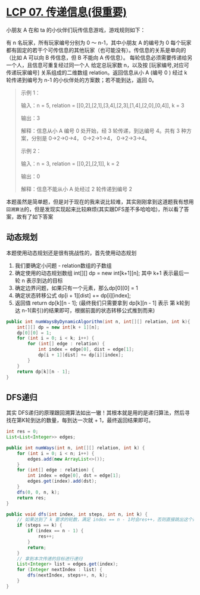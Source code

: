 # [LCP 07. 传递信息(很重要)](https://leetcode.cn/problems/chuan-di-xin-xi/)

小朋友 A 在和 ta 的小伙伴们玩传信息游戏，游戏规则如下：

有 n 名玩家，所有玩家编号分别为 0 ～ n-1，其中小朋友 A 的编号为 0
每个玩家都有固定的若干个可传信息的其他玩家（也可能没有）。传信息的关系是单向的（比如 A 可以向 B 传信息，但 B 不能向 A 传信息）。
每轮信息必须需要传递给另一个人，且信息可重复经过同一个人
给定总玩家数 n，以及按 [玩家编号,对应可传递玩家编号] 关系组成的二维数组 relation。返回信息从小 A (编号 0 ) 经过 k 轮传递到编号为 n-1 的小伙伴处的方案数；若不能到达，返回 0。

> 示例 1：
>
> 输入：n = 5, relation = [[0,2],[2,1],[3,4],[2,3],[1,4],[2,0],[0,4]], k = 3
>
> 输出：3
>
> 解释：信息从小 A 编号 0 处开始，经 3 轮传递，到达编号 4。共有 3 种方案，分别是 0->2->0->4， 0->2->1->4， 0->2->3->4。
>
> 示例 2：
>
> 输入：n = 3, relation = [[0,2],[2,1]], k = 2
>
> 输出：0
>
> 解释：信息不能从小 A 处经过 2 轮传递到编号 2

本题虽然是简单题，但是对于现在的我来说比较难，其实刚刚拿到这道题我有想用 ```回溯算法```的，但是发现实现起来比较麻烦(其实跟DFS差不多哈哈哈)，所以看了答案，故有了如下答案

## 动态规划

本题使用动态规划还是很有挑战性的，首先使用动态规划

1. 我们要确定小问题 - relation数组的子数组
2. 确定使用的动态规划数组 int[][] dp = new int\[k+1][n]; 其中 k+1 表示最后一轮 n 表示到达的目标
3. 确定边界问题，如果只有一个元素，那么dp\[0][0] = 1
4. 确定状态转移公式 dp\[i + 1][dist] += dp\[i][index];
5. 返回值 return dp\[k][n - 1]; (最终我们只需要拿到 dp\[k][n - 1] 表示 第 k轮到达 n-1(索引)的结果即可，根据前面的状态转移公式推到而来)

```java
public int numWaysByDynamicAlgorithm(int n, int[][] relation, int k){
    int[][] dp = new int[k + 1][n];
    dp[0][0] = 1;
    for (int i = 0; i < k; i++) {
        for (int[] edge : relation) {
            int index = edge[0], dist = edge[1];
            dp[i + 1][dist] += dp[i][index];
        }
    }
    return dp[k][n - 1];
}
```

## DFS递归

其实 DFS递归的原理跟回溯算法如出一辙！其根本就是用的是递归算法，然后寻找在第K轮到达的数量，每到达一次就 + 1，最终返回结果即可。

```java
int res = 0;
List<List<Integer>> edges;

public int numWays(int n, int[][] relation, int k) {
    for (int i = 0; i < n; i++) {
        edges.add(new ArrayList<>());
    }
    for (int[] edge : relation) {
        int index = edge[0], dst = edge[1];
        edges.get(index).add(dst);
    }
    dfs(0, 0, n, k);
    return res;
}

public void dfs(int index, int steps, int n, int k) {
    // 如果达到了 k 要求的轮数，满足 index == n - 1时会res++，否则直接跳出这个递归
    if (steps == k) {
        if (index == n - 1) {
            res++;
        }
        return;
    }
    // 拿到本次传递的目标进行递归
    List<Integer> list = edges.get(index);
    for (Integer nextIndex : list) {
        dfs(nextIndex, steps++, n, k);
    }
}
```

